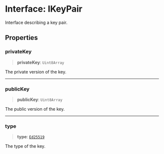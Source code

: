 # Interface: IKeyPair

Interface describing a key pair.

## Properties

### privateKey

> **privateKey**: `Uint8Array`

The private version of the key.

***

### publicKey

> **publicKey**: `Uint8Array`

The public version of the key.

***

### type

> **type**: [`Ed25519`](../enumerations/KeyType.md#ed25519)

The type of the key.
